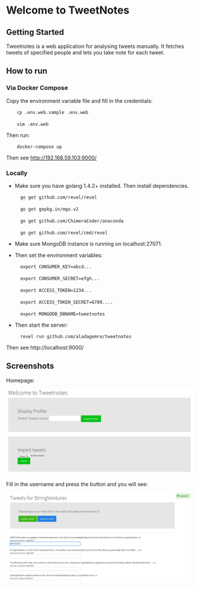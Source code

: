 # Welcome to TweetNotes

## Getting Started

Tweetnotes is a web application for analysing tweets manually. It fetches tweets of specified people and lets you take note for each tweet.

## How to run

### Via Docker Compose

Copy the environment variable file and fill in the credentials:

        cp .env.web.sample .env.web
        
        vim .env.web

Then run:

        docker-compose up
    

Then see http://192.168.59.103:9000/

### Locally

* Make sure you have golang 1.4.2+ installed. Then install dependencies. 


        go get github.com/revel/revel
        
        go get gopkg.in/mgo.v2
        
        go get github.com/ChimeraCoder/anaconda
        
        go get github.com/revel/cmd/revel
    
    
* Make sure MongoDB instance is running on localhost:27071. 

* Then set the environment variables:


        export CONSUMER_KEY=abcd...
        
        export CONSUMER_SECRET=efgh...
        
        export ACCESS_TOKEN=1234...
        
        export ACCESS_TOKEN_SECRET=6789....
        
        export MONGODB_DBNAME=tweetnotes


* Then start the server:


        revel run github.com/aladagemre/tweetnotes
 

 
Then see http://localhost:9000/

## Screenshots

Homepage:

![Screenshot](https://github.com/aladagemre/tweetnotes/blob/master/screenshot0.png)

Fill in the username and press the button and you will see:

![Screenshot](https://github.com/aladagemre/tweetnotes/blob/master/screenshot1.png)


